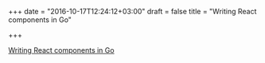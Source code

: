 +++
date = "2016-10-17T12:24:12+03:00"
draft = false
title = "Writing React components in Go"

+++

<p><a href="http://bepsays.com/en/2016/10/13/react-in-go">Writing React components in Go</a></p>

